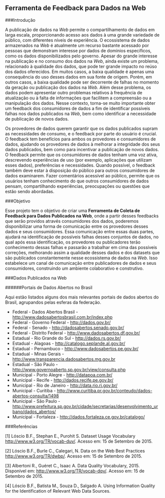## Ferramenta de Feedback para Dados na Web

###Introdução

A publicação de dados  na *Web* permite o compartilhamento de dados em larga escala, proporcionando acesso aos dados à uma grande variedade de público, com diferentes níveis de experiência. O ecossistema de dados armazenados na *Web* é atualmente um recurso bastante acessado por pessoas que demonstram interesse por dados de domínios específicos, como os dados disponibilizados pelo governo. Apesar do grande interesse na publicação e no consumo dos dados na *Web*, ainda existe um problema, relacionado à qualidade dos dados, que pode ter grande impacto no reúso dos dados oferecidos. Em muitos casos, a baixa qualidade é apenas uma consequência do uso desses dados em sua fonte de origem. Porém, em outros casos, a baixa qualidade pode ser decorrente de falhas no momento da geração ou publicação dos dados na *Web*. Além desse problema, os dados podem apresentar outro problemas relativos à frequência de atualização ou à falta de informações que facilitem a compreensão ou a manipulação dos dados. Nesse contexto, torna-se muito importante obter um feedback dos consumidores de dados a fim de identificar possíveis falhas nos dados publicados na *Web*, bem como identificar a necessidade de publicação de novos dados.

 Os provedores de dados querem garantir que os dados publicados supram as necessidades de consumo, e o feedback por parte do usuário é crucial. O feedback tem benefícios para ambos os provedores e consumidores de dados, ajudando os provedores de dados à melhorar a integridade dos seus dados publicados, bem como para incentivar a publicação de novos dados. O feedback permite que os consumidores de dados tenham uma voz ativa, descrevendo experiências de uso (por exemplo, aplicações que utilizam esses dados), preferências e necessidades. Quando possível, o feedback também deve estar à disposição do público para outros consumidores de dados examinarem. Fazer comentários acessível ao público, permite que os usuários tenham conhecimento do que outros consumidores de dados pensam, compartilhando experiências, preocupações ou questões que estão sendo abordadas. 

###Objetivo

Esse projeto tem o objetivo de criar uma **Ferramenta de Coleta de Feedback para Dados Publicados na Web**, onde a partir desses feedbacks que serão providos através consumidores dos dados, poderemos disponibilizar uma forma de comunicação entre os provedores desses dados e seus consumidores. Essa comunicação entre essas duas partes, ajudará na identificação de possíveis falhas desses conjuntos de dados, no qual após essa identificação, os provedores ou publicadores terão conhecimento dessas falhas e passarão a trabalhar em cima das possíveis correções, melhorando assim a qualidade desses dados e dos datasets que são publicados constantemente nesse ecossistema de dados na *Web*. Isso estabelece um canal de comunicação entre publicadores de dados e seus consumidores, construindo um ambiente colaborativo e construtivo. 

###Dados Publicados na Web

######Portais de Dados Abertos no Brasil

Aqui estão listados alguns dos mais relevantes portais de dados abertos do Brasil, agrupandos pelas esferas da federação.

- Federal - Dados Abertos Brasil - http://www.dadosabertosbrasil.com.br/index.php
- Federal - Governo Federal - http://dados.gov.br/
- Federal - Senado - http://dadosabertos.senado.gov.br/
- Federal - Distrito Federal - http://www.dadosabertos.df.gov.br/
- Estadual - Rio Grande do Sul - http://dados.rs.gov.br/	
- Estadual - Alagoas - http://catalogo.seplande.al.gov.br/
- Estadual - Pernambuco - http://www.dadosabertos.pe.gov.br/
- Estadual - Minas Gerais - http://www.transparencia.dadosabertos.mg.gov.br
- Estadual - São Paulo - http://www.governoaberto.sp.gov.br/view/consulta.php
- Municipal - Porto Alegre - http://datapoa.com.br/
- Municipal - Recife - http://dados.recife.pe.gov.br/	
- Municipal - Rio de Janeiro - http://data.rio.rj.gov.br/	
- Municipal - Curitiba - http://www.curitiba.pr.gov.br/conteudo/dados-abertos-consulta/1498	
- Municipal - São Paulo - http://www.prefeitura.sp.gov.br/cidade/secretarias/desenvolvimento_urbano/dados_abertos/	
- Municipal - Fortaleza - http://dados.fortaleza.ce.gov.br/catalogo/

###Referências

[1] Lóscio B.F., Stephan E., Purohit S. Dataset Usage Vocabulary <http://www.w3.org/TR/vocab-duv/>. Acesso em: 15 de Setembro de 2015.

[2] Lóscio B.F., Burle C., Calegari, N. Data on the Web Best Practices <http://www.w3.org/TR/dwbp/>. Acesso em: 15 de Setembro de 2015.

[3] Albertoni R., Guéret C., Isaac A. Data Quality Vocabulary, 2015. Disponível em: <http://www.w3.org/TR/vocab-dqv/>. Acesso em: 15 de Setembro de 2015.

[4] Lóscio B.F., Batista M., Souza D., Salgado A. Using Information Quality for the Identification of Relevant Web Data Sources.

